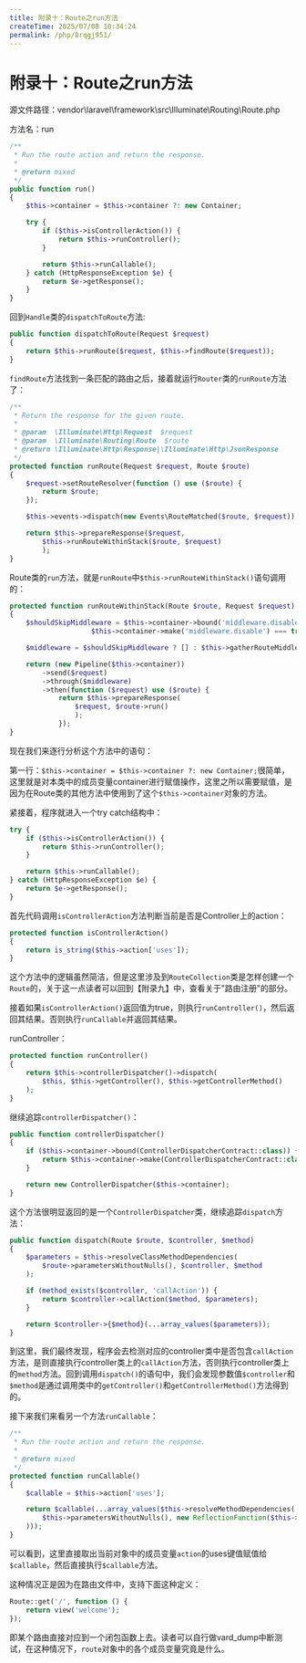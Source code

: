 ```yaml
---
title: 附录十：Route之run方法
createTime: 2025/07/08 10:34:24
permalink: /php/8rqgj951/
---
```

# 附录十：Route之run方法

源文件路径：vendor\laravel\framework\src\Illuminate\Routing\Route.php

方法名：run

```php
/**
 * Run the route action and return the response.
 *
 * @return mixed
 */
public function run()
{
	$this->container = $this->container ?: new Container;

	try {
		if ($this->isControllerAction()) {
			return $this->runController();
		}

		return $this->runCallable();
	} catch (HttpResponseException $e) {
		return $e->getResponse();
	}
}
```

回到`Handle`类的`dispatchToRoute`方法:

```php
public function dispatchToRoute(Request $request)
{
	return $this->runRoute($request, $this->findRoute($request));
}
```

`findRoute`方法找到一条匹配的路由之后，接着就运行`Router`类的`runRoute`方法了：

```php
/**
 * Return the response for the given route.
 *
 * @param  \Illuminate\Http\Request  $request
 * @param  \Illuminate\Routing\Route  $route
 * @return \Illuminate\Http\Response|\Illuminate\Http\JsonResponse
 */
protected function runRoute(Request $request, Route $route)
{
	$request->setRouteResolver(function () use ($route) {
		return $route;
	});

	$this->events->dispatch(new Events\RouteMatched($route, $request));

	return $this->prepareResponse($request,
		$this->runRouteWithinStack($route, $request)
		);
}
```

Route类的`run`方法，就是`runRoute`中`$this->runRouteWithinStack()`语句调用的：

```php
protected function runRouteWithinStack(Route $route, Request $request)
{
	$shouldSkipMiddleware = $this->container->bound('middleware.disable') &&
					$this->container->make('middleware.disable') === true;

	$middleware = $shouldSkipMiddleware ? [] : $this->gatherRouteMiddleware($route);

	return (new Pipeline($this->container))
		->send($request)
		->through($middleware)
		->then(function ($request) use ($route) {
			return $this->prepareResponse(
				$request, $route->run()
				);
			});
}
```

现在我们来逐行分析这个方法中的语句：

第一行：`$this->container = $this->container ?: new Container;`很简单，这里就是对本类中的成员变量container进行赋值操作，这里之所以需要赋值，是因为在Route类的其他方法中使用到了这个`$this->container`对象的方法。

紧接着，程序就进入一个try catch结构中：

```php
try {
	if ($this->isControllerAction()) {
		return $this->runController();
	}

	return $this->runCallable();
} catch (HttpResponseException $e) {
	return $e->getResponse();
}
```

首先代码调用`isControllerAction`方法判断当前是否是Controller上的action：

```php
protected function isControllerAction()
{
    return is_string($this->action['uses']);
}
```

这个方法中的逻辑虽然简洁，但是这里涉及到`RouteCollection`类是怎样创建一个`Route`的，关于这一点读者可以回到【附录九】中，查看关于"路由注册"的部分。

接着如果`isControllerAction()`返回值为true，则执行`runController()`，然后返回其结果。否则执行`runCallable`并返回其结果。

runController：

```php
protected function runController()
{
	return $this->controllerDispatcher()->dispatch(
		$this, $this->getController(), $this->getControllerMethod()
	);
}
```

继续追踪`controllerDispatcher()`：

```php
public function controllerDispatcher()
{
	if ($this->container->bound(ControllerDispatcherContract::class)) {
		return $this->container->make(ControllerDispatcherContract::class);
	}

	return new ControllerDispatcher($this->container);
}
```

这个方法很明显返回的是一个`ControllerDispatcher`类，继续追踪`dispatch`方法：

```php
public function dispatch(Route $route, $controller, $method)
{
	$parameters = $this->resolveClassMethodDependencies(
		$route->parametersWithoutNulls(), $controller, $method
	);

	if (method_exists($controller, 'callAction')) {
		return $controller->callAction($method, $parameters);
	}

	return $controller->{$method}(...array_values($parameters));
}
```

到这里，我们最终发现，程序会去检测对应的controller类中是否包含`callAction`方法，是则直接执行controller类上的`callAction`方法，否则执行controller类上的`method`方法。回到调用`dispatch()`的语句中，我们会发现参数值`$controller`和`$method`是通过调用类中的`getController()`和`getControllerMethod()`方法得到的。

接下来我们来看另一个方法`runCallable`：

```php
/**
 * Run the route action and return the response.
 *
 * @return mixed
 */
protected function runCallable()
{
	$callable = $this->action['uses'];

	return $callable(...array_values($this->resolveMethodDependencies(
	    $this->parametersWithoutNulls(), new ReflectionFunction($this->action['uses'])
	)));
}
```

可以看到，这里直接取出当前对象中的成员变量`action`的uses键值赋值给`$callable`，然后直接执行`$callable`方法。

这种情况正是因为在路由文件中，支持下面这种定义：

```php
Route::get('/', function () {
    return view('welcome');
});
```

即某个路由直接对应到一个闭包函数上去。读者可以自行做vard_dump中断测试，在这种情况下，`route`对象中的各个成员变量究竟是什么。